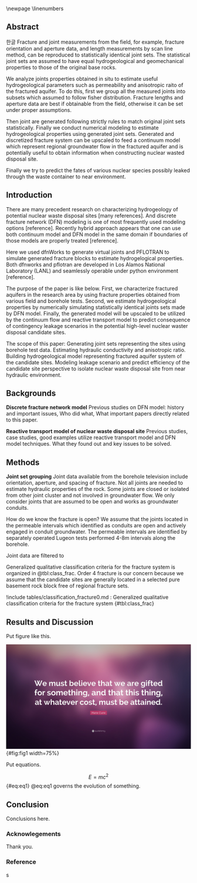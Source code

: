 \newpage
\linenumbers

## Abstract

한글 Fracture and joint measurements from the field, for example, fracture orientation and aperture data, and length measurements by scan line method, can be reproduced to statistically identical joint sets. The statistical joint sets are assumed to have equal hydrogeological and geomechanical properties to those of the original base rocks.

We analyze joints properties obtained in situ to estimate useful hydrogeological parameters such as permeability and anisotropic raito of the fractured aquifer. To do this, first we group all the measured joints into subsets which assumed to follow fisher distribution. Fracture lengths and aperture data are best if obtainable from the field, otherwise it can be set under proper assumptions.

Then joint are generated following strictly rules to match original joint sets statistically.
Finally we conduct numerical modeling to estimate hydrogeological properties using generated joint sets. Generated and discretized fracture system can be upscaled to feed a continuum model which represent regional groundwater flow in the fractured aquifer and is potentially useful to obtain information when constructing nuclear wasted disposal site.

Finally we try to predict the fates of various nuclear species possibly leaked through the waste container to near environment.




## Introduction

There are many precedent research on characterizing hydrogeology of potential nuclear waste disposal sites [many references]. And discrete fracture network (DFN) modeling is one of most frequently used modeling options [reference]. Recently hybrid approach appears that one can use both continuum model and DFN model in the same domain if boundaries of those models are properly treated [reference].

Here we used dfnWorks to generate virtual joints and PFLOTRAN to simulate generated fracture blocks to estimate hydrogelogical properties. Both dfnworks and pflotran are developed in Los Alamos National Laboratory (LANL) and seamlessly operable under python environment [reference].

The purpose of the paper is like below. First, we characterize fractured aquifers in the research area by using fracture properties obtained from various field and borehole tests. Second, we estimate hydrogeological properties by numerically simulating statistically identical joints sets made by DFN model. Finally, the generated model will be upscaled to be utilized by the continuum flow and reactive transport model to predict consequence of contingency leakage scenarios in the potential high-level nuclear waster disposal candidate sites.

The scope of this paper: Generating joint sets representing the sites using borehole test data. Estimating hydraulic conductivity and anisotropic ratio. Building hydrogeological model representing fractured aquifer system of the candidate sites. Modeling leakage scenario and predict efficiency of the candidate site perspective to isolate nuclear waste disposal site from near hydraulic environment.


## Backgrounds

**Discrete fracture network model**
Previous studies on DFN model: history and important issues, Who did what, What important papers directly related to this paper.

**Reactive transport model of nuclear waste disposal site**
Previous studies, case studies, good examples utilize reactive transport model and DFN model techniques.
What they found out and key issues to be solved.

## Methods

**Joint set grouping**
Joint data available from the borehole television include orientation, aperture, and spacing of fracture.
Not all joints are needed to estimate hydraulic properties of the rock. Some joints are closed or isolated from other joint cluster and not involved in groundwater flow. We only consider joints that are assumed to be open and works as groundwater conduits.

How do we know the fracture is open? We assume that the joints located in the permeable intervals which identified as conduits are open and actively engaged in conduit groundwater. The permeable intervals are identified by separately operated Lugeon tests performed 4-8m intervals along the borehole.


Joint data are filtered to

Generalized qualitative classification criteria for the fracture system is organized in @tbl:class_frac. Order 4 fracture is our concern because we assume that the candidate sites are generally located in a selected pure basement rock block free of regional fracture sets.

!include tables/classification_fracture0.md
: Generalized qualitative classification criteria for the fracture system {#tbl:class_frac}



## Results and Discussion

Put figure like this.

![Example image](figures/mariecurie.jpg){#fig:fig1 width=75%}

Put equations.

$$ E = mc^2 $$ {#eq:eq1}
@eq:eq1 governs the evolution of something.

## Conclusion

Conclusions here.

### Acknowlegements
Thank you.

### Reference

s
